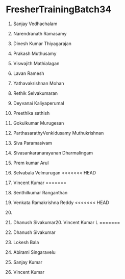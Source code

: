 # FresherTrainingBatch34
1. Sanjay Vedhachalam
2. Narendranath Ramasamy
3. Dinesh Kumar Thiyagarajan
4. Prakash Muthusamy
5. Viswajith Mathialagan
6. Lavan Ramesh
7. Yathavakrishnan Mohan
8. Rethik Selvakumaran
9. Deyvanai Kaliyaperumal
10. Preethika sathish
11. Gokulkumar Murugesan
12. ParthasarathyVenkidusamy Muthukrishnan
13. Siva Paramasivam
14. Sivasankaranarayanan Dharmalingam
15. Prem kumar Arul
16. Selvabala Velmurugan
<<<<<<< HEAD
17. Vincent Kumar
=======
17. Senthilkumar Ranganthan

18. Venkata Ramakrishna Reddy
<<<<<<< HEAD
19.
19. Dhanush Sivakumar20. Vincent Kumar L
=======
19. Dhanush Sivakumar
20. Lokesh Bala
21. Abirami Singaravelu
22. Sanjay Kumar
23. Vincent Kumar
